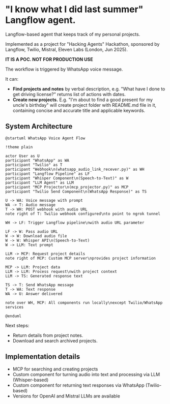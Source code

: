 # "I know what I did last summer" Langflow agent.

Langflow-based agent that keeps track of my personal projects.

Implemented as a project for "Hacking Agents" Hackathon, sponsored by Langflow, Twilio, Mistral, Eleven Labs (London, Jun 2025).

**IT IS A POC. NOT FOR PRODUCTION USE**

The workflow is triggered by WhatsApp voice message.

It can:

- **Find projects and notes** by verbal description, e.g. "What have I done to get driving license?" returns list of actions with dates.
- **Create new projects.** E.g. "I'm about to find a good present for my uncle's birthday" will create project folder with README.md file in it, containing concise and accurate title and applicable keywords.

## System Architecture

```plantuml
@startuml WhatsApp Voice Agent Flow

!theme plain

actor User as U
participant "WhatsApp" as WA
participant "Twilio" as T
participant "Webhook\n(whatsapp_audio_link_recever.py)" as WH
participant "Langflow Pipeline" as LF
participant "Whisper Component\n(Speech-to-Text)" as W
participant "LLM Agent" as LLM
participant "MCP Projector\n(mcp_projector.py)" as MCP
participant "Twilio Send Component\n(WhatsApp Response)" as TS

U -> WA: Voice message with prompt
WA -> T: Audio message
T -> WH: POST webhook with audio URL
note right of T: Twilio webhook configured\nto point to ngrok tunnel

WH -> LF: Trigger Langflow pipeline\nwith audio URL parameter

LF -> W: Pass audio URL
W -> W: Download audio file
W -> W: Whisper API\n(Speech-to-Text)
W -> LLM: Text prompt

LLM -> MCP: Request project details
note right of MCP: Custom MCP server\nprovides project information

MCP -> LLM: Project data
LLM -> LLM: Process request\nwith project context
LLM -> TS: Generated response text

TS -> T: Send WhatsApp message
T -> WA: Text response
WA -> U: Answer delivered

note over WH, MCP: All components run locally\nexcept Twilio/WhatsApp services

@enduml
```

Next steps:

- Return details from project notes.
- Download and search archived projects.

## Implementation details

- MCP for searching and creating projects
- Custom component for turning audio into text and processing via LLM (Whisper-based)
- Custom component for returning text responses via WhatsApp (Twilio-based)
- Versions for OpenAI and Mistral LLMs are available